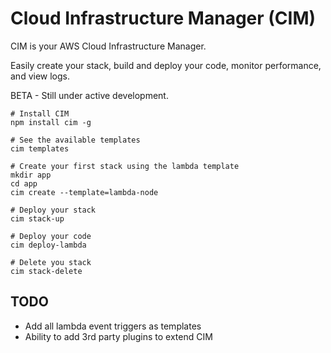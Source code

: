 # Cloud Infrastructure Manager (CIM)
CIM is your AWS Cloud Infrastructure Manager.  

Easily create your stack, build and deploy your code, monitor performance, and view logs.

BETA - Still under active development.

```
# Install CIM
npm install cim -g

# See the available templates
cim templates

# Create your first stack using the lambda template
mkdir app
cd app
cim create --template=lambda-node

# Deploy your stack
cim stack-up

# Deploy your code
cim deploy-lambda

# Delete you stack
cim stack-delete
```

## TODO
- Add all lambda event triggers as templates
- Ability to add 3rd party plugins to extend CIM
